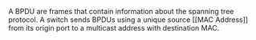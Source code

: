 
A BPDU are frames that contain information about the spanning tree protocol. A switch sends BPDUs using a unique source [[MAC Address]] from its origin port to a multicast address with destination MAC.